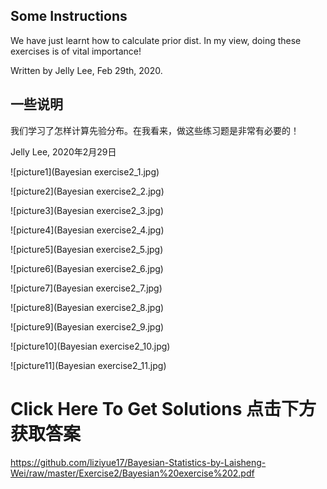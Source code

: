 ## Some Instructions

We have just learnt how to calculate prior dist. In my view, doing these exercises is of vital importance! 

Written by Jelly Lee, Feb 29th, 2020.


## 一些说明

我们学习了怎样计算先验分布。在我看来，做这些练习题是非常有必要的！

Jelly Lee, 2020年2月29日



![picture1](Bayesian exercise2_1.jpg)

![picture2](Bayesian exercise2_2.jpg)

![picture3](Bayesian exercise2_3.jpg)

![picture4](Bayesian exercise2_4.jpg)

![picture5](Bayesian exercise2_5.jpg)

![picture6](Bayesian exercise2_6.jpg)

![picture7](Bayesian exercise2_7.jpg)

![picture8](Bayesian exercise2_8.jpg)

![picture9](Bayesian exercise2_9.jpg)

![picture10](Bayesian exercise2_10.jpg)

![picture11](Bayesian exercise2_11.jpg)


# Click Here To Get Solutions 点击下方获取答案

<https://github.com/liziyue17/Bayesian-Statistics-by-Laisheng-Wei/raw/master/Exercise2/Bayesian%20exercise%202.pdf>

